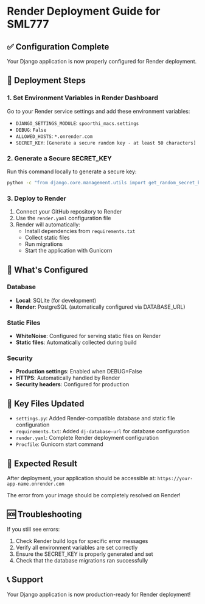 # Render Deployment Guide for SML777

## ✅ Configuration Complete

Your Django application is now properly configured for Render deployment.

## 🚀 Deployment Steps

### 1. **Set Environment Variables in Render Dashboard**
Go to your Render service settings and add these environment variables:

- `DJANGO_SETTINGS_MODULE`: `spoorthi_macs.settings`
- `DEBUG`: `False`
- `ALLOWED_HOSTS`: `*.onrender.com`
- `SECRET_KEY`: `[Generate a secure random key - at least 50 characters]`

### 2. **Generate a Secure SECRET_KEY**
Run this command locally to generate a secure key:
```bash
python -c "from django.core.management.utils import get_random_secret_key; print(get_random_secret_key())"
```

### 3. **Deploy to Render**
1. Connect your GitHub repository to Render
2. Use the `render.yaml` configuration file
3. Render will automatically:
   - Install dependencies from `requirements.txt`
   - Collect static files
   - Run migrations
   - Start the application with Gunicorn

## 🔧 What's Configured

### **Database**
- **Local**: SQLite (for development)
- **Render**: PostgreSQL (automatically configured via DATABASE_URL)

### **Static Files**
- **WhiteNoise**: Configured for serving static files on Render
- **Static files**: Automatically collected during build

### **Security**
- **Production settings**: Enabled when DEBUG=False
- **HTTPS**: Automatically handled by Render
- **Security headers**: Configured for production

## 📁 Key Files Updated

- `settings.py`: Added Render-compatible database and static file configuration
- `requirements.txt`: Added `dj-database-url` for database configuration
- `render.yaml`: Complete Render deployment configuration
- `Procfile`: Gunicorn start command

## 🎯 Expected Result

After deployment, your application should be accessible at:
`https://your-app-name.onrender.com`

The error from your image should be completely resolved on Render!

## 🆘 Troubleshooting

If you still see errors:
1. Check Render build logs for specific error messages
2. Verify all environment variables are set correctly
3. Ensure the SECRET_KEY is properly generated and set
4. Check that the database migrations ran successfully

## 📞 Support

Your Django application is now production-ready for Render deployment!




